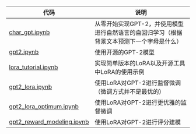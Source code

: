 
|代码|说明|
|---|---|
|[char_gpt.ipynb](char_gpt.ipynb)| 从零开始实现GPT-2，并使用模型进行自然语言的自回归学习（根据背景文本预测下一个字母是什么） |
|[gpt2.ipynb](gpt2.ipynb)| 使用开源的GPT-2模型 |
|[lora_tutorial.ipynb](lora_tutorial.ipynb)| 实现简单版本的LoRA以及开源工具中LoRA的使用示例 |
|[gpt2_lora.ipynb](gpt2_lora.ipynb)| 使用LoRA对GPT-2进行监督微调（微调方式并不是最优的） |
|[gpt2\_lora_optimum.ipynb](gpt2_lora_optimum.ipynb)| 使用LoRA对GPT-2进行更优雅的监督微调 |
|[gpt2\_reward_modeling.ipynb](gpt2_reward_modeling.ipynb)| 使用LoRA对GPT-2进行评分建模 |